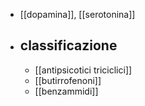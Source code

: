 - [[dopamina]], [[serotonina]]
- ## classificazione
	- [[antipsicotici triciclici]]
	- [[butirrofenoni]]
	- [[benzammidi]]